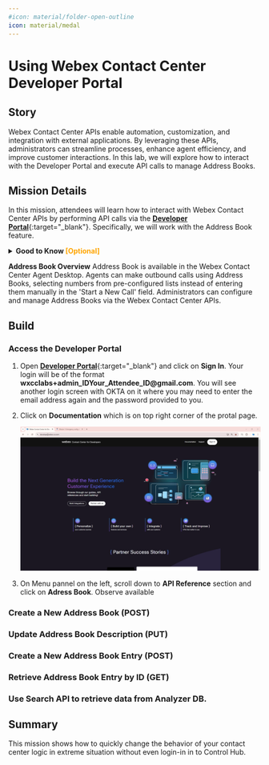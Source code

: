 ```yaml
---
#icon: material/folder-open-outline
icon: material/medal
---
```




# Using Webex Contact Center Developer Portal

## Story

Webex Contact Center APIs enable automation, customization, and integration with external applications. By leveraging these APIs, administrators can streamline processes, enhance agent efficiency, and improve customer interactions. In this lab, we will explore how to interact with the Developer Portal and execute API calls to manage Address Books.


## Mission Details
In this mission, attendees will learn how to interact with Webex Contact Center APIs by performing API calls via the  [**Developer Portal**](https://developer.webex-cx.com/){:target="_blank"}. Specifically, we will work with the Address Book feature.

**<details><summary>Good to Know <span style="color: orange;">[Optional]</span></summary>**

### Understanding API Calls with Real-Life Comparisons

APIs (Application Programming Interfaces) allow different systems to communicate by sending and receiving structured requests. Here are the most common API call types, explained with real-world analogies:

1. **GET – Retrieving Information**</br>
Analogy: Checking your bank balance at an ATM. You request information, and the system provides it without making any changes.
Example Use Case: Retrieving a customer’s interaction history in Webex Contact Center before routing their call.

2. **POST – Creating New Data**</br>
Analogy: Ordering a new item online. You submit details, and a new order (or record) is created in the system.
Example Use Case: Creating a new customer support ticket when an issue is reported during a call.

3. **PUT – Updating Existing Data**</br>
Analogy: Changing your home address in an online banking system. Instead of adding a new address, the existing one is replaced.
Example Use Case: Updating a customer’s preferred contact method in a CRM system.

4. **PATCH – Modifying Partial Data**</br>
Analogy: Updating your phone number on a social media profile without changing other details like your name or email.
Example Use Case: Changing only the priority level of an existing support ticket.

5. **DELETE – Removing Data**</br>
Analogy: Canceling a hotel reservation. The record is removed, preventing further use.
Example Use Case: Deleting a scheduled callback request if the customer no longer needs assistance.

6. **Webhooks – Automated Notifications**</br>
Analogy: Receiving an SMS alert when your package is out for delivery. Instead of requesting updates repeatedly, you get notified when something happens.
Example Use Case: Notifying an agent when a VIP customer joins the queue.

7. **SEARCH API (GraphQL Queries) – Retrieving Specific Data Efficiently**</br>
Analogy: Using a restaurant menu app to filter only "vegan dishes under $10" instead of browsing the entire menu. Unlike traditional GET requests that return all data, GraphQL allows users to request exactly what they need.
Example Use Case: Searching for all unresolved support tickets assigned to a specific agent without loading unnecessary ticket details.

APIs streamline operations by automating tasks, integrating systems, and enhancing customer experiences. Understanding these core calls helps optimize workflows in platforms like Webex Contact Center.
</details>

**Address Book Overview**
Address Book is available in the Webex Contact Center Agent Desktop. Agents can make outbound calls using Address Books, selecting numbers from pre-configured lists instead of entering them manually in the 'Start a New Call' field. Administrators can configure and manage Address Books via the Webex Contact Center APIs.


## Build

### Access the Developer Portal

1. Open [**Developer Portal**](https://developer.webex-cx.com/){:target="_blank"} and click on **Sign In**. 
   Your login will be of the format **<span class="attendee-id-container">wxcclabs+admin_ID<span class="attendee-id-placeholder" data-prefix="wxcclabs+admin_ID" data-suffix="@gmail.com">Your_Attendee_ID</span>@gmail.com<span class="copy" title="Click to copy!"></span></span>**. You will see another login screen with OKTA on it where you may need to enter the email address again and the password provided to you.

2. Click on **Documentation** which is on top right corner of the protal page.

    ![profiles](../graphics/Lab2/DevPortalLogin.gif)

3. On Menu pannel on the left, scroll down to **API Reference** section and click on **Adress Book**. Observe available 


### Create a New Address Book (POST)

### Update Address Book Description (PUT)

### Create a New Address Book Entry (POST)

### Retrieve Address Book Entry by ID (GET)

### Use Search API to retrieve data from Analyzer DB.

## Summary
This mission shows how to quickly change the behavior of your contact center logic in extreme situation without even login-in in to Control Hub.